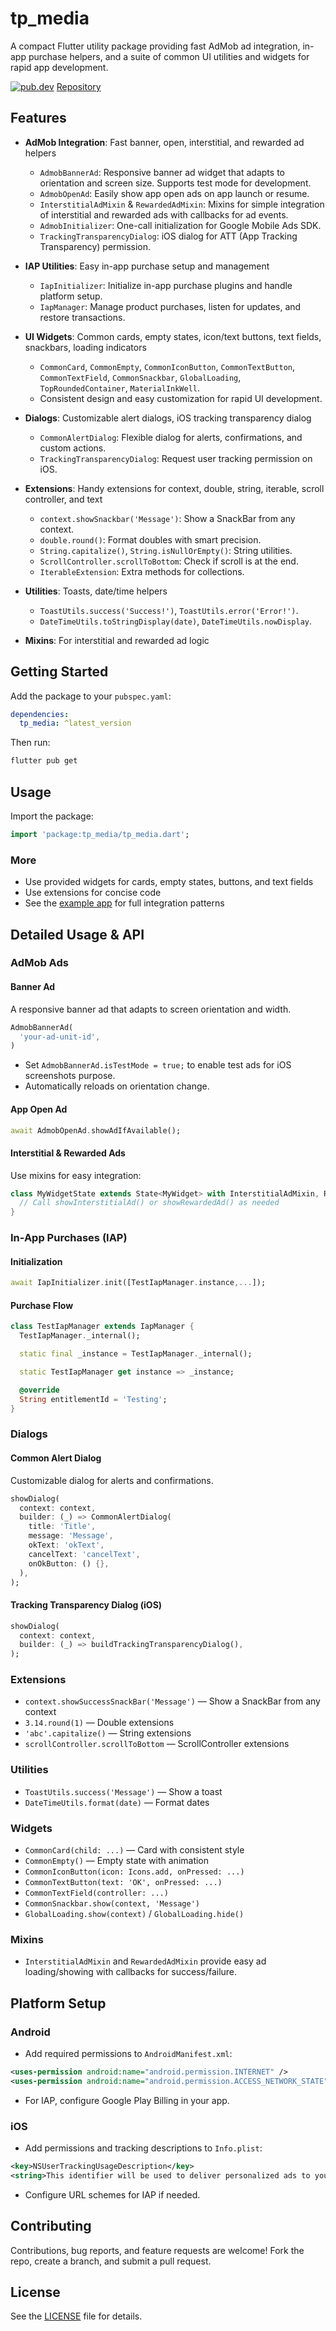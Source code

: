 # tp_media

A compact Flutter utility package providing fast AdMob ad integration, in-app purchase helpers, and a suite of common UI utilities and widgets for rapid app development.

[![pub.dev](https://img.shields.io/pub/v/tp_media.svg)](https://pub.dev/packages/tp_media)
[Repository](https://github.com/thienphan1996/tp_media)

## Features
- **AdMob Integration**: Fast banner, open, interstitial, and rewarded ad helpers
  - `AdmobBannerAd`: Responsive banner ad widget that adapts to orientation and screen size. Supports test mode for development.
  - `AdmobOpenAd`: Easily show app open ads on app launch or resume.
  - `InterstitialAdMixin` & `RewardedAdMixin`: Mixins for simple integration of interstitial and rewarded ads with callbacks for ad events.
  - `AdmobInitializer`: One-call initialization for Google Mobile Ads SDK.
  - `TrackingTransparencyDialog`: iOS dialog for ATT (App Tracking Transparency) permission.

- **IAP Utilities**: Easy in-app purchase setup and management
  - `IapInitializer`: Initialize in-app purchase plugins and handle platform setup.
  - `IapManager`: Manage product purchases, listen for updates, and restore transactions.

- **UI Widgets**: Common cards, empty states, icon/text buttons, text fields, snackbars, loading indicators
  - `CommonCard`, `CommonEmpty`, `CommonIconButton`, `CommonTextButton`, `CommonTextField`, `CommonSnackbar`, `GlobalLoading`, `TopRoundedContainer`, `MaterialInkWell`.
  - Consistent design and easy customization for rapid UI development.

- **Dialogs**: Customizable alert dialogs, iOS tracking transparency dialog
  - `CommonAlertDialog`: Flexible dialog for alerts, confirmations, and custom actions.
  - `TrackingTransparencyDialog`: Request user tracking permission on iOS.

- **Extensions**: Handy extensions for context, double, string, iterable, scroll controller, and text
  - `context.showSnackbar('Message')`: Show a SnackBar from any context.
  - `double.round()`: Format doubles with smart precision.
  - `String.capitalize()`, `String.isNullOrEmpty()`: String utilities.
  - `ScrollController.scrollToBottom`: Check if scroll is at the end.
  - `IterableExtension`: Extra methods for collections.

- **Utilities**: Toasts, date/time helpers
  - `ToastUtils.success('Success!')`, `ToastUtils.error('Error!')`.
  - `DateTimeUtils.toStringDisplay(date)`, `DateTimeUtils.nowDisplay`.

- **Mixins**: For interstitial and rewarded ad logic

## Getting Started
Add the package to your `pubspec.yaml`:

```yaml
dependencies:
  tp_media: ^latest_version
```

Then run:

```sh
flutter pub get
```

## Usage
Import the package:

```dart
import 'package:tp_media/tp_media.dart';
```

### More
- Use provided widgets for cards, empty states, buttons, and text fields
- Use extensions for concise code
- See the [example app](example) for full integration patterns

## Detailed Usage & API

### AdMob Ads
#### Banner Ad
A responsive banner ad that adapts to screen orientation and width.

```dart
AdmobBannerAd(
  'your-ad-unit-id',
)
```
- Set `AdmobBannerAd.isTestMode = true;` to enable test ads for iOS screenshots purpose.
- Automatically reloads on orientation change.

#### App Open Ad
```dart
await AdmobOpenAd.showAdIfAvailable();
```

#### Interstitial & Rewarded Ads
Use mixins for easy integration:
```dart
class MyWidgetState extends State<MyWidget> with InterstitialAdMixin, RewardedAdMixin {
  // Call showInterstitialAd() or showRewardedAd() as needed
}
```

### In-App Purchases (IAP)
#### Initialization
```dart
await IapInitializer.init([TestIapManager.instance,...]);
```
#### Purchase Flow
```dart
class TestIapManager extends IapManager {
  TestIapManager._internal();

  static final _instance = TestIapManager._internal();

  static TestIapManager get instance => _instance;

  @override
  String entitlementId = 'Testing';
}
```

### Dialogs
#### Common Alert Dialog
Customizable dialog for alerts and confirmations.
```dart
showDialog(
  context: context,
  builder: (_) => CommonAlertDialog(
    title: 'Title',
    message: 'Message',
    okText: 'okText',
    cancelText: 'cancelText',
    onOkButton: () {},
  ),
);
```
#### Tracking Transparency Dialog (iOS)
```dart
showDialog(
  context: context,
  builder: (_) => buildTrackingTransparencyDialog(),
);
```

### Extensions
- `context.showSuccessSnackBar('Message')` — Show a SnackBar from any context
- `3.14.round(1)` — Double extensions
- `'abc'.capitalize()` — String extensions
- `scrollController.scrollToBottom` — ScrollController extensions

### Utilities
- `ToastUtils.success('Message')` — Show a toast
- `DateTimeUtils.format(date)` — Format dates

### Widgets
- `CommonCard(child: ...)` — Card with consistent style
- `CommonEmpty()` — Empty state with animation
- `CommonIconButton(icon: Icons.add, onPressed: ...)`
- `CommonTextButton(text: 'OK', onPressed: ...)`
- `CommonTextField(controller: ...)`
- `CommonSnackbar.show(context, 'Message')`
- `GlobalLoading.show(context)` / `GlobalLoading.hide()`

### Mixins
- `InterstitialAdMixin` and `RewardedAdMixin` provide easy ad loading/showing with callbacks for success/failure.

## Platform Setup
### Android
- Add required permissions to `AndroidManifest.xml`:
```xml
<uses-permission android:name="android.permission.INTERNET" />
<uses-permission android:name="android.permission.ACCESS_NETWORK_STATE" />
```
- For IAP, configure Google Play Billing in your app.

### iOS
- Add permissions and tracking descriptions to `Info.plist`:
```xml
<key>NSUserTrackingUsageDescription</key>
<string>This identifier will be used to deliver personalized ads to you.</string>
```
- Configure URL schemes for IAP if needed.

## Contributing
Contributions, bug reports, and feature requests are welcome! Fork the repo, create a branch, and submit a pull request.

## License
See the [LICENSE](LICENSE) file for details.

